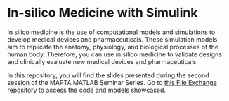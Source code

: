 # In-silico Medicine with Simulink
In silico medicine is the use of computational models and simulations to develop medical devices and pharmaceuticals. These simulation models aim to replicate the anatomy, physiology, and biological processes of the human body. Therefore, you can use in silico medicine to validate designs and clinically evaluate new medical devices and pharmaceuticals.

In this repository, you will find the slides presented during the second session of the MAPTA MATLAB Seminar Series.
Go to [this File Exchange repository](https://www.mathworks.com/matlabcentral/fileexchange/154301-heartmodelpub) to access the code and models showcased.


